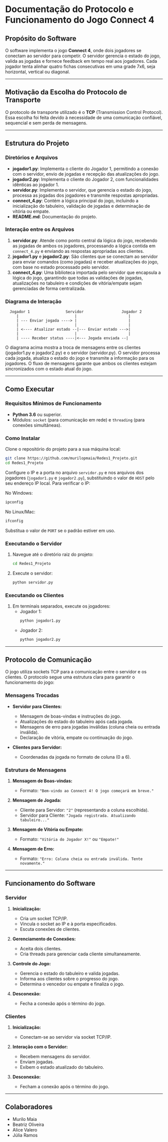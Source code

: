# Documentação do Protocolo e Funcionamento do Jogo Connect 4

## Propósito do Software

O software implementa o jogo **Connect 4**, onde dois jogadores se conectam ao servidor para competir. O servidor gerencia o estado do jogo, valida as jogadas e fornece feedback em tempo real aos jogadores. Cada jogador tenta alinhar quatro fichas consecutivas em uma grade 7x6, seja horizontal, vertical ou diagonal.

---

## Motivação da Escolha do Protocolo de Transporte

O protocolo de transporte utilizado é o **TCP** (Transmission Control Protocol). Essa escolha foi feita devido à necessidade de uma comunicação confiável, sequencial e sem perda de mensagens.

---

## Estrutura do Projeto

### Diretórios e Arquivos

- **jogador1.py**: Implementa o cliente do Jogador 1, permitindo a conexão com o servidor, envio de jogadas e recepção das atualizações do jogo.
- **jogador2.py**: Implementa o cliente do Jogador 2, com funcionalidades idênticas ao jogador 1.
- **servidor.py**: Implementa o servidor, que gerencia o estado do jogo, processa as jogadas dos jogadores e transmite respostas apropriadas.
- **connect_4.py**: Contém a lógica principal do jogo, incluindo a inicialização do tabuleiro, validação de jogadas e determinação de vitória ou empate.
- **README.md**: Documentação do projeto.

### Interação entre os Arquivos

1. **servidor.py**: Atende como ponto central da lógica do jogo, recebendo as jogadas de ambos os jogadores, processando a lógica contida em `connect_4.py` e enviando as respostas apropriadas aos clientes.
2. **jogador1.py** e **jogador2.py**: São clientes que se conectam ao servidor para enviar comandos (como jogadas) e receber atualizações do jogo, com base no estado processado pelo servidor.
3. **connect_4.py**: Uma biblioteca importada pelo servidor que encapsula a lógica do jogo, garantindo que todas as validações de jogadas, atualizações no tabuleiro e condições de vitória/empate sejam gerenciadas de forma centralizada.

### Diagrama de Interação

```plaintext
  Jogador 1                Servidor                 Jogador 2
     |                         |                       |
     | --- Enviar jogada ----> |                       |
     |                         |                       |
     | <---- Atualizar estado --|--- Enviar estado --->|
     |                         |                       |
     | ---- Receber status ----|<--- Jogada enviada --|
```

O diagrama acima mostra a troca de mensagens entre os clientes (jogador1.py e jogador2.py) e o servidor (servidor.py). O servidor processa cada jogada, atualiza o estado do jogo e transmite a informação para os jogadores. O fluxo de mensagens garante que ambos os clientes estejam sincronizados com o estado atual do jogo.


---

## Como Executar

### Requisitos Mínimos de Funcionamento

- **Python 3.6** ou superior.
- Módulos: `socket` (para comunicação em rede) e `threading` (para conexões simultâneas).

### Como Instalar

Clone o repositório do projeto para a sua máquina local:

```bash
git clone https://github.com/murilopmaia/Redes1_Projeto.git
cd Redes1_Projeto
```

Configure o IP e a porta no arquivo `servidor.py` e nos arquivos dos jogadores (`jogador1.py` e `jogador2.py`), substituindo o valor de `HOST` pelo seu endereço IP local. Para verificar o IP:

No Windows:

```bash
ipconfig
```

No Linux/Mac:

```bash
ifconfig
```

Substitua o valor de `PORT` se o padrão estiver em uso.

### Executando o Servidor

1. Navegue até o diretório raiz do projeto:
   ```bash
   cd Redes1_Projeto
   ```
2. Execute o servidor:
   ```bash
   python servidor.py
   ```

### Executando os Clientes

1. Em terminais separados, execute os jogadores:
   - Jogador 1:
     ```bash
     python jogador1.py
     ```
   - Jogador 2:
     ```bash
     python jogador2.py
     ```

---

## Protocolo de Comunicação

O jogo utiliza sockets TCP para a comunicação entre o servidor e os clientes. O protocolo segue uma estrutura clara para garantir o funcionamento do jogo:

### Mensagens Trocadas

- **Servidor para Clientes:**

  - Mensagem de boas-vindas e instruções do jogo.
  - Atualizações do estado do tabuleiro após cada jogada.
  - Mensagens de erro para jogadas inválidas (coluna cheia ou entrada inválida).
  - Declaração de vitória, empate ou continuação do jogo.

- **Clientes para Servidor:**

  - Coordenadas da jogada no formato de coluna (0 a 6).

### Estrutura de Mensagens

1. **Mensagem de Boas-vindas:**

   - Formato: `"Bem-vindo ao Connect 4! O jogo começará em breve."`

2. **Mensagem de Jogada:**

   - Cliente para Servidor: `"2"` (representando a coluna escolhida).
   - Servidor para Cliente: `"Jogada registrada. Atualizando tabuleiro..."`

3. **Mensagem de Vitória ou Empate:**

   - Formato: `"Vitória do Jogador X!"` ou `"Empate!"`

4. **Mensagem de Erro:**

   - Formato: `"Erro: Coluna cheia ou entrada inválida. Tente novamente."`

---

## Funcionamento do Software

### Servidor

1. **Inicialização:**

   - Cria um socket TCP/IP.
   - Vincula o socket ao IP e à porta especificados.
   - Escuta conexões de clientes.

2. **Gerenciamento de Conexões:**

   - Aceita dois clientes.
   - Cria threads para gerenciar cada cliente simultaneamente.

3. **Controle do Jogo:**

   - Gerencia o estado do tabuleiro e valida jogadas.
   - Informa aos clientes sobre o progresso do jogo.
   - Determina o vencedor ou empate e finaliza o jogo.

4. **Desconexão:**

   - Fecha a conexão após o término do jogo.

### Clientes

1. **Inicialização:**

   - Conectam-se ao servidor via socket TCP/IP.

2. **Interação com o Servidor:**

   - Recebem mensagens do servidor.
   - Enviam jogadas.
   - Exibem o estado atualizado do tabuleiro.

3. **Desconexão:**

   - Fecham a conexão após o término do jogo.

---

## Colaboradores

- Murilo Maia
- Beatriz Oliveira
- Alice Valero
- Júlia Ramos
